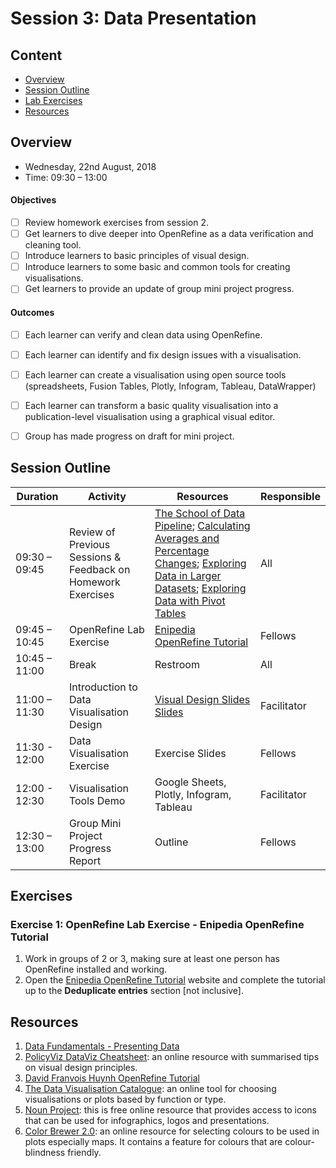 # Session 3: Data Presentation

## Content
- [Overview](#overview)
- [Session Outline](#session-outline)
- [Lab Exercises](#lab-exercises)
- [Resources](#resources)

## Overview
- Wednesday, 22nd August, 2018
- Time: 09:30 – 13:00

#### Objectives
- [ ] Review homework exercises from session 2.
- [ ] Get learners to dive deeper into OpenRefine as a data verification and cleaning tool.
- [ ] Introduce learners to basic principles of visual design.
- [ ] Introduce learners to some basic and common tools for creating visualisations.
- [ ] Get learners to provide an update of group mini project progress.

#### Outcomes
- [ ] Each learner can verify and clean data using OpenRefine.
- [ ] Each learner can identify and fix design issues with a visualisation.
- [ ] Each learner can create a visualisation using open source tools (spreadsheets, Fusion Tables, Plotly, Infogram, Tableau, DataWrapper)
- [ ] Each learner can transform a basic quality visualisation into a publication-level visualisation using a graphical visual editor.
- [ ] Group has made progress on draft for mini project.



## Session Outline
Duration | Activity | Resources | Responsible
--------- | ---------------| ----------| ----------
09:30 – 09:45 | Review of Previous Sessions & Feedback on Homework Exercises | [The School of Data Pipeline](https://schoolofdata.org/methodology/); [Calculating Averages and Percentage Changes](/labs/data_fundamentals_lab5_calculating_averages_and_percentages_changes.pdf); [Exploring Data in Larger Datasets](/labs/data_fundamentals_lab6_exploring_data_in_larger_datasets.pdf); [Exploring Data with Pivot Tables](/labs/data_fundamentals_lab7_exploring_data_with_pivot_table) | All
09:45 – 10:45 | OpenRefine Lab Exercise | [Enipedia OpenRefine Tutorial](http://enipedia.tudelft.nl/wiki/OpenRefine_Tutorial) | Fellows
10:45 – 11:00 | Break | Restroom | All
11:00 – 11:30 | Introduction to Data Visualisation Design | [Visual Design Slides Slides](https://docs.google.com/presentation/d/1zxnFSYOmS0w1H5dDjW_0L2kJnHVvBhI1QcagJbQVPW4/edit?usp=sharing) | Facilitator
11:30 - 12:00 | Data Visualisation Exercise | Exercise Slides | Fellows
12:00 - 12:30 | Visualisation Tools Demo | Google Sheets, Plotly, Infogram, Tableau | Facilitator
12:30 – 13:00 | Group Mini Project Progress Report | Outline | Fellows



## Exercises
### Exercise 1: OpenRefine Lab Exercise - Enipedia OpenRefine Tutorial
1. Work in groups of 2 or 3, making sure at least one person has OpenRefine installed and working.
2. Open the [Enipedia OpenRefine Tutorial](http://enipedia.tudelft.nl/wiki/OpenRefine_Tutorial) website and complete the tutorial up to the **Deduplicate entries** section [not inclusive].



## Resources
1. [Data Fundamentals - Presenting Data](/manuals/presenting_data.pdf)
2. [PolicyViz DataViz Cheatsheet](https://policyviz.com/2018/08/07/dataviz-cheatsheet/): an online resource with summarised tips on visual design principles.
3. [David Franvois Huynh OpenRefine Tutorial](http://enipedia.tudelft.nl/enipedia/images/d/d0/David_Fran%C3%A7ois_Huynh-Google_Refine-tutorial.pdf)
4. [The Data Visualisation Catalogue](https://datavizcatalogue.com/methods/bar_chart.html): an online tool for choosing visualisations or plots based by function or type.
5. [Noun Project](https://thenounproject.com/): this is free online resource that provides access to icons that can be used for infographics, logos and presentations.
6. [Color Brewer 2.0](http://colorbrewer2.org/#type=sequential&scheme=BuGn&n=3): an online resource for selecting colours to be used in plots especially maps. It contains a feature for colours that are colour-blindness friendly.
